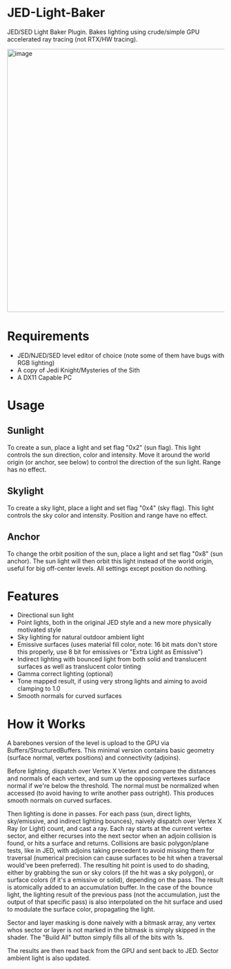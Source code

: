 # JED-Light-Baker
JED/SED Light Baker Plugin. Bakes lighting using crude/simple GPU accelerated ray tracing (not RTX/HW tracing).

<img width="714" height="609" alt="image" src="https://github.com/user-attachments/assets/53a3d882-7c4b-4436-8728-292c1233545b" />

# Requirements
- JED/NJED/SED level editor of choice (note some of them have bugs with RGB lighting)
- A copy of Jedi Knight/Mysteries of the Sith
- A DX11 Capable PC

# Usage
## Sunlight
To create a sun, place a light and set flag "0x2" (sun flag). This light controls the sun direction, color and intensity.
Move it around the world origin (or anchor, see below) to control the direction of the sun light.
Range has no effect.

## Skylight
To create a sky light, place a light and set flag "0x4" (sky flag). This light controls the sky color and intensity.
Position and range have no effect.

## Anchor
To change the orbit position of the sun, place a light and set flag "0x8" (sun anchor). The sun light will then orbit this light instead of the world origin, useful for big off-center levels.
All settings except position do nothing.

# Features
- Directional sun light
- Point lights, both in the original JED style and a new more physically motivated style
- Sky lighting for natural outdoor ambient light
- Emissive surfaces (uses material fill color, note: 16 bit mats don't store this properly, use 8 bit for emissives or "Extra Light as Emissive")
- Indirect lighting with bounced light from both solid and translucent surfaces as well as translucent color tinting
- Gamma correct lighting (optional)
- Tone mapped result, if using very strong lights and aiming to avoid clamping to 1.0
- Smooth normals for curved surfaces

# How it Works
A barebones version of the level is upload to the GPU via Buffers/StructuredBuffers. This minimal version contains basic geometry (surface normal, vertex positions) and connectivity (adjoins).

Before lighting, dispatch over Vertex X Vertex and compare the distances and normals of each vertex, and sum up the opposing vertexes surface normal if we're below the threshold. The normal must be normalized when accessed (to avoid having to write another pass outright). This produces smooth normals on curved surfaces.

Then lighting is done in passes. For each pass (sun, direct lights, sky/emissive, and indirect lighting bounces), naively dispatch over Vertex X Ray (or Light) count, and cast a ray. Each ray starts at the current vertex sector, and either recurses into the next sector when an adjoin collision is found, or hits a surface and returns. Collisions are basic polygon/plane tests, like in JED, with adjoins taking precedent to avoid missing them for traversal (numerical precision can cause surfaces to be hit when a traversal would've been preferred). The resulting hit point is used to do shading, either by grabbing the sun or sky colors (if the hit was a sky polygon), or surface colors (if it's a emissive or solid), depending on the pass. The result is atomically added to an accumulation buffer. In the case of the bounce light, the lighting result of the previous pass (not the accumulation, just the output of that specific pass) is also interpolated on the hit surface and used to modulate the surface color, propagating the light.

Sector and layer masking is done naively with a bitmask array, any vertex whos sector or layer is not marked in the bitmask is simply skipped in the shader. The "Build All" button simply fills all of the bits with 1s.

The results are then read back from the GPU and sent back to JED. Sector ambient light is also updated.

